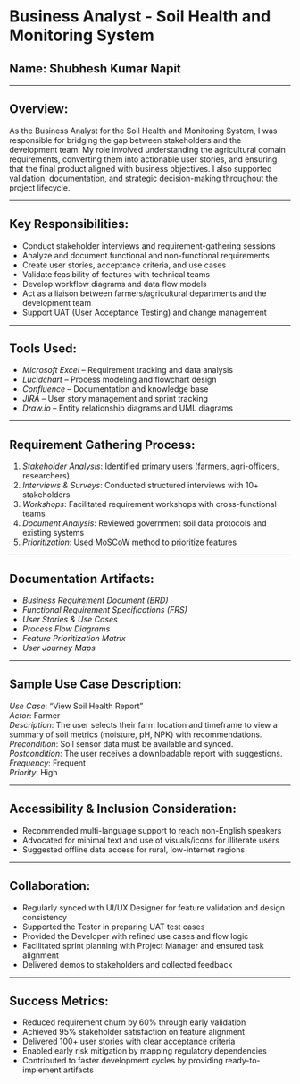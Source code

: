 # Business Analyst - Soil Health and Monitoring System

## Name: Shubhesh Kumar Napit

---

## Overview:
As the Business Analyst for the Soil Health and Monitoring System, I was responsible for bridging the gap between stakeholders and the development team. My role involved understanding the agricultural domain requirements, converting them into actionable user stories, and ensuring that the final product aligned with business objectives. I also supported validation, documentation, and strategic decision-making throughout the project lifecycle.

---

## Key Responsibilities:
- Conduct stakeholder interviews and requirement-gathering sessions
- Analyze and document functional and non-functional requirements
- Create user stories, acceptance criteria, and use cases
- Validate feasibility of features with technical teams
- Develop workflow diagrams and data flow models
- Act as a liaison between farmers/agricultural departments and the development team
- Support UAT (User Acceptance Testing) and change management

---

## Tools Used:
- *Microsoft Excel* – Requirement tracking and data analysis
- *Lucidchart* – Process modeling and flowchart design
- *Confluence* – Documentation and knowledge base
- *JIRA* – User story management and sprint tracking
- *Draw.io* – Entity relationship diagrams and UML diagrams

---

## Requirement Gathering Process:
1. *Stakeholder Analysis*: Identified primary users (farmers, agri-officers, researchers)
2. *Interviews & Surveys*: Conducted structured interviews with 10+ stakeholders
3. *Workshops*: Facilitated requirement workshops with cross-functional teams
4. *Document Analysis*: Reviewed government soil data protocols and existing systems
5. *Prioritization*: Used MoSCoW method to prioritize features

---

## Documentation Artifacts:
- *Business Requirement Document (BRD)*  
- *Functional Requirement Specifications (FRS)*  
- *User Stories & Use Cases*  
- *Process Flow Diagrams*  
- *Feature Prioritization Matrix*  
- *User Journey Maps*

---

## Sample Use Case Description:
*Use Case*: “View Soil Health Report”  
*Actor*: Farmer  
*Description*: The user selects their farm location and timeframe to view a summary of soil metrics (moisture, pH, NPK) with recommendations.  
*Precondition*: Soil sensor data must be available and synced.  
*Postcondition*: The user receives a downloadable report with suggestions.  
*Frequency*: Frequent  
*Priority*: High  

---

## Accessibility & Inclusion Consideration:
- Recommended multi-language support to reach non-English speakers
- Advocated for minimal text and use of visuals/icons for illiterate users
- Suggested offline data access for rural, low-internet regions

---

## Collaboration:
- Regularly synced with UI/UX Designer for feature validation and design consistency
- Supported the Tester in preparing UAT test cases
- Provided the Developer with refined use cases and flow logic
- Facilitated sprint planning with Project Manager and ensured task alignment
- Delivered demos to stakeholders and collected feedback

---

## Success Metrics:
- Reduced requirement churn by 60% through early validation
- Achieved 95% stakeholder satisfaction on feature alignment
- Delivered 100+ user stories with clear acceptance criteria
- Enabled early risk mitigation by mapping regulatory dependencies
- Contributed to faster development cycles by providing ready-to-implement artifacts


